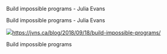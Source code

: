 Build impossible programs - Julia Evans

Build impossible programs - Julia Evans

![](../_resources/ea41f87f5690c6d603f41e09dd16eb34.png)https://jvns.ca/blog/2018/09/18/build-impossible-programs/

Build impossible programs
